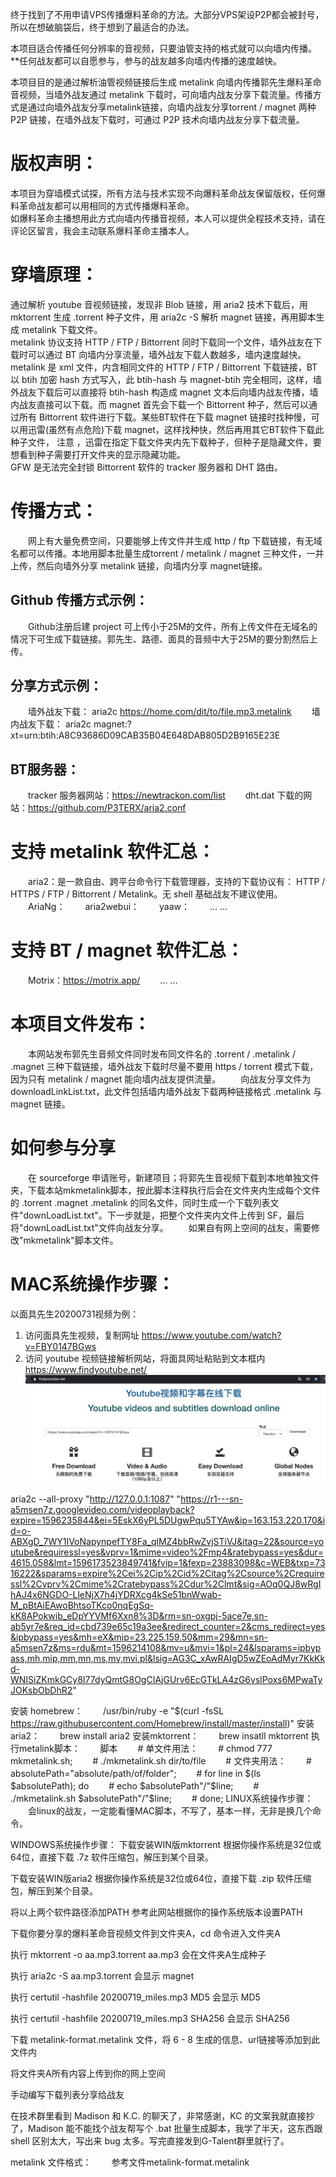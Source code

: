终于找到了不用申请VPS传播爆料革命的方法。大部分VPS架设P2P都会被封号，所以在想破脑袋后，终于想到了最适合的办法。  

本项目适合传播任何分辨率的音视频，只要油管支持的格式就可以向墙内传播。**任何战友都可以自愿参与，参与的战友越多向墙内传播的速度越快。  

本项目目的是通过解析油管视频链接后生成 metalink 向墙内传播郭先生爆料革命音视频，当墙外战友通过 metalink 下载时，可向墙内战友分享下载流量。传播方式是通过向墙外战友分享metalink链接，向墙内战友分享torrent / magnet 两种 P2P 链接，在墙外战友下载时，可通过 P2P 技术向墙内战友分享下载流量。  

# 版权声明：
本项目为穿墙模式试探，所有方法与技术实现不向爆料革命战友保留版权，任何爆料革命战友都可以用相同的方式传播爆料革命。  
如爆料革命主播想用此方式向墙内传播音视频，本人可以提供全程技术支持，请在评论区留言，我会主动联系爆料革命主播本人。  

# 穿墙原理：
通过解析 youtube 音视频链接，发现非 Blob 链接，用 aria2 技术下载后，用 mktorrent 生成 .torrent 种子文件，用 aria2c -S 解析 magnet 链接，再用脚本生成 metalink 下载文件。  
metalink 协议支持 HTTP / FTP / Bittorrent 同时下载同一个文件，墙外战友在下载时可以通过 BT 向墙内分享流量，墙外战友下载人数越多，墙内速度越快。metalink 是 xml 文件，内含相同文件的 HTTP / FTP / Bittorrent 下载链接，BT 以 btih 加密 hash 方式写入，此 btih-hash 与 magnet-btih 完全相同，这样，墙外战友下载后可以直接将 btih-hash 构造成 magnet 文本后向墙内战友传播，墙内战友直接可以下载。而 magnet 首先会下载一个 Bittorrent 种子，然后可以通过所有 Bittorrent 软件进行下载。某些BT软件在下载 magnet 链接时找种慢，可以用迅雷(虽然有点危险)下载 magnet，这样找种快，然后再用其它BT软件下载此种子文件， 注意 ，迅雷在指定下载文件夹内先下载种子，但种子是隐藏文件，要想看到种子需要打开文件夹的显示隐藏功能。  
GFW 是无法完全封锁 Bittorrent 软件的 tracker 服务器和 DHT 路由。

# 传播方式：
　　网上有大量免费空间，只要能够上传文件并生成 http / ftp 下载链接，有无域名都可以传播。本地用脚本批量生成torrent / metalink / magnet 三种文件，一并上传，然后向墙外分享 metalink 链接，向墙内分享 magnet链接。

## Github 传播方式示例：
　　Github注册后建 project 可上传小于25M的文件，所有上传文件在无域名的情况下可生成下载链接。郭先生、路德、面具的音频中大于25M的要分割然后上传。

## 分享方式示例：
　　墙外战友下载： aria2c https://home.com/dit/to/file.mp3.metalink
　　墙内战友下载： aria2c magnet:?xt=urn:btih:A8C93686D09CAB35B04E648DAB805D2B9165E23E

## BT服务器：
　　tracker 服务器网站：https://newtrackon.com/list
　　dht.dat 下载的网站：https://github.com/P3TERX/aria2.conf

# 支持 metalink 软件汇总：
　　aria2：是一款自由、跨平台命令行下载管理器，支持的下载协议有： HTTP / HTTPS / FTP / Bittorrent / Metalink。无 shell 基础战友不建议使用。
　　AriaNg：
　　aria2webui：
　　yaaw：
　　... ...

# 支持 BT / magnet 软件汇总：
　　Motrix：https://motrix.app/
　　... ...

# 本项目文件发布：
　　本网站发布郭先生音频文件同时发布同文件名的 .torrent / .metalink / .magnet 三种下载链接，墙外战友下载时尽量不要用 https / torrent 模式下载，因为只有 metalink / magnet 能向墙内战友提供流量。
　　向战友分享文件为downloadLinkList.txt，此文件包括墙内墙外战友下载两种链接格式 .metalink 与 magnet 链接。

# 如何参与分享
　　在 sourceforge 申请账号，新建项目；将郭先生音视频下载到本地单独文件夹，下载本站mkmetalink脚本，按此脚本注释执行后会在文件夹内生成每个文件的 .torrent .magnet .metalink 的同名文件，同时生成一个下载列表文件"downLoadList.txt"。下一步就是，把整个文件夹内文件上传到 SF，最后将"downLoadList.txt"文件向战友分享。
　　如果自有网上空间的战友，需要修改"mkmetalink"脚本文件。

# MAC系统操作步骤：
以面具先生20200731视频为例：
1. 访问面具先生视频，复制网址
https://www.youtube.com/watch?v=FBY0147BGws  
2. 访问 youtube 视频链接解析网站，将面具网址粘贴到文本框内  
https://www.findyoutube.net/  
![图1](0001.png)

aria2c --all-proxy "http://127.0.0.1:1087" "https://r1---sn-a5msen7z.googlevideo.com/videoplayback?expire=1596235844&ei=5EskX6yPL5DUgwPqu5TYAw&ip=163.153.220.170&id=o-ABXgD_7WY1IVoNapynpefTY8Fa_qlMZ4bbRwZvjSTiVJ&itag=22&source=youtube&requiressl=yes&vprv=1&mime=video%2Fmp4&ratebypass=yes&dur=4615.058&lmt=1596173523849741&fvip=1&fexp=23883098&c=WEB&txp=7316222&sparams=expire%2Cei%2Cip%2Cid%2Citag%2Csource%2Crequiressl%2Cvprv%2Cmime%2Cratebypass%2Cdur%2Clmt&sig=AOq0QJ8wRgIhAJ4x6NGDO-LleNjX7h4jYDRXcg4kSe51bnWwab-M_pBtAiEAwoBhtsoTKco0nqEgSq-kK8APokwib_eDpYYVMf6Xxn8%3D&rm=sn-oxgpj-5ace7e,sn-ab5yr7e&req_id=cbd739e65c19a3ee&redirect_counter=2&cms_redirect=yes&ipbypass=yes&mh=eX&mip=23.225.159.50&mm=29&mn=sn-a5msen7z&ms=rdu&mt=1596214108&mv=u&mvi=1&pl=24&lsparams=ipbypass,mh,mip,mm,mn,ms,mv,mvi,pl&lsig=AG3C_xAwRAIgD5wZEoAdMyr7KkKkd-WNISiZKmkGCy8I77dyQmtG8OgCIAjGUrv6EcGTkLA4zG6vslPoxs6MPwaTyJOKsbObDhR2"

安装 homebrew：
　　/usr/bin/ruby -e "$(curl -fsSL https://raw.githubusercontent.com/Homebrew/install/master/install)"
安装aria2：
　　brew install aria2
安装mktorrent：
　　brew insatll mktorrent
执行metalink脚本：
　　脚本
　　# 单文件用法：
　　# chmod 777 mkmetalink.sh;
　　# ./mkmetalink.sh dir/to/file
　　# 文件夹用法：
　　# absolutePath="absolute/path/of/folder";
　　# for line in $(ls $absolutePath); do
　　# echo $absolutePath"/"$line;
　　# ./mkmetalink.sh $absolutePath"/"$line;
　　# done;
LINUX系统操作步骤：
　　会linux的战友，一定能看懂MAC脚本，不写了，基本一样，无非是换几个命令。

WINDOWS系统操作步骤：
下载安装WIN版mktorrent
根据你操作系统是32位或64位，直接下载 .7z 软件压缩包，解压到某个目录。

下载安装WIN版aria2 根据你操作系统是32位或64位，直接下载 .zip 软件压缩包，解压到某个目录。

将以上两个软件路径添加PATH 参考此网站根据你的操作系统版本设置PATH

下载你要分享的爆料革命音视频文件到文件夹A，cd 命令进入文件夹A

执行 mktorrent -o aa.mp3.torrent aa.mp3 会在文件夹A生成种子

执行 aria2c -S aa.mp3.torrent 会显示 magnet

执行 certutil -hashfile 20200719_miles.mp3 MD5 会显示 MD5

执行 certutil -hashfile 20200719_miles.mp3 SHA256 会显示 SHA256

下载 metalink-format.metalink 文件，将 6 - 8 生成的信息、url链接等添加到此文件内

将文件夹A所有内容上传到你的网上空间

手动编写下载列表分享给战友

在技术群里看到 Madison 和 K.C. 的聊天了，非常感谢，KC 的文案我就直接抄了，Madison 能不能找个战友帮写个 .bat 批量生成脚本，我学了半天，这东西跟 shell 区别太大，写出来 bug 太多。写完直接发到G-Talent群里就行了。

metalink 文件格式：
　　参考文件metalink-format.metalink
